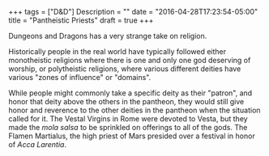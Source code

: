 +++
tags = ["D&D"]
Description = ""
date = "2016-04-28T17:23:54-05:00"
title = "Pantheistic Priests"
draft = true
+++

Dungeons and Dragons has a very strange take on religion.

Historically people in the real world have typically followed either monotheistic religions where there is one and only one god deserving of worship, or polytheistic religions, where various different deities have various "zones of influence" or "domains".

While people might commonly take a specific deity as their "patron", and honor that deity above the others in the pantheon, they would still give honor and reverence to the other deities in the pantheon when the situation called for it. The Vestal Virgins in Rome were devoted to Vesta, but they made the *mola salsa* to be sprinkled on offerings to all of the gods. The Flamen Martialus, the high priest of Mars presided over a festival in honor of *Acca Larentia*.


